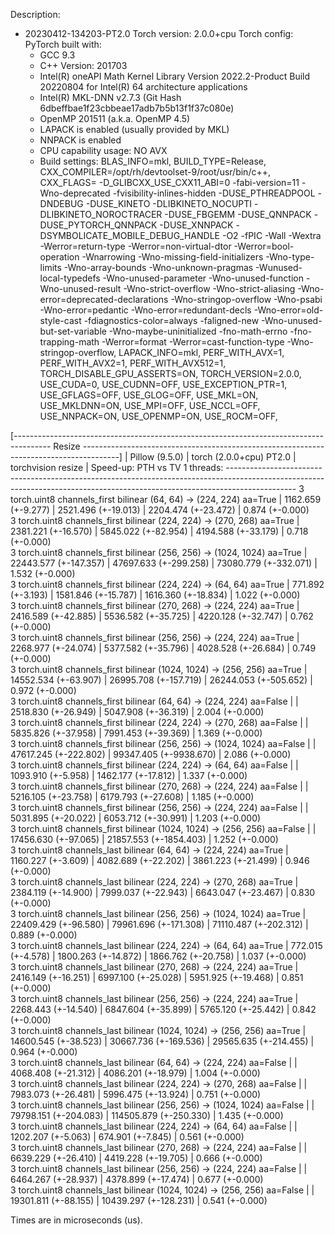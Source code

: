 Description:
- 20230412-134203-PT2.0
Torch version: 2.0.0+cpu
Torch config: PyTorch built with:
  - GCC 9.3
  - C++ Version: 201703
  - Intel(R) oneAPI Math Kernel Library Version 2022.2-Product Build 20220804 for Intel(R) 64 architecture applications
  - Intel(R) MKL-DNN v2.7.3 (Git Hash 6dbeffbae1f23cbbeae17adb7b5b13f1f37c080e)
  - OpenMP 201511 (a.k.a. OpenMP 4.5)
  - LAPACK is enabled (usually provided by MKL)
  - NNPACK is enabled
  - CPU capability usage: NO AVX
  - Build settings: BLAS_INFO=mkl, BUILD_TYPE=Release, CXX_COMPILER=/opt/rh/devtoolset-9/root/usr/bin/c++, CXX_FLAGS= -D_GLIBCXX_USE_CXX11_ABI=0 -fabi-version=11 -Wno-deprecated -fvisibility-inlines-hidden -DUSE_PTHREADPOOL -DNDEBUG -DUSE_KINETO -DLIBKINETO_NOCUPTI -DLIBKINETO_NOROCTRACER -DUSE_FBGEMM -DUSE_QNNPACK -DUSE_PYTORCH_QNNPACK -DUSE_XNNPACK -DSYMBOLICATE_MOBILE_DEBUG_HANDLE -O2 -fPIC -Wall -Wextra -Werror=return-type -Werror=non-virtual-dtor -Werror=bool-operation -Wnarrowing -Wno-missing-field-initializers -Wno-type-limits -Wno-array-bounds -Wno-unknown-pragmas -Wunused-local-typedefs -Wno-unused-parameter -Wno-unused-function -Wno-unused-result -Wno-strict-overflow -Wno-strict-aliasing -Wno-error=deprecated-declarations -Wno-stringop-overflow -Wno-psabi -Wno-error=pedantic -Wno-error=redundant-decls -Wno-error=old-style-cast -fdiagnostics-color=always -faligned-new -Wno-unused-but-set-variable -Wno-maybe-uninitialized -fno-math-errno -fno-trapping-math -Werror=format -Werror=cast-function-type -Wno-stringop-overflow, LAPACK_INFO=mkl, PERF_WITH_AVX=1, PERF_WITH_AVX2=1, PERF_WITH_AVX512=1, TORCH_DISABLE_GPU_ASSERTS=ON, TORCH_VERSION=2.0.0, USE_CUDA=0, USE_CUDNN=OFF, USE_EXCEPTION_PTR=1, USE_GFLAGS=OFF, USE_GLOG=OFF, USE_MKL=ON, USE_MKLDNN=ON, USE_MPI=OFF, USE_NCCL=OFF, USE_NNPACK=ON, USE_OPENMP=ON, USE_ROCM=OFF, 



[--------------------------------------------------------------------------------------- Resize ---------------------------------------------------------------------------------------]
                                                                                 |      Pillow (9.5.0)     |  torch (2.0.0+cpu) PT2.0  |    torchvision resize    |  Speed-up: PTH vs TV
1 threads: -----------------------------------------------------------------------------------------------------------------------------------------------------------------------------
      3 torch.uint8 channels_first bilinear (64, 64) -> (224, 224) aa=True       |    1162.659 (+-9.277)   |    2521.496 (+-19.013)    |   2204.474 (+-23.472)    |    0.874 (+-0.000)  
      3 torch.uint8 channels_first bilinear (224, 224) -> (270, 268) aa=True     |   2381.221 (+-16.570)   |    5845.022 (+-82.954)    |   4194.588 (+-33.179)    |    0.718 (+-0.000)  
      3 torch.uint8 channels_first bilinear (256, 256) -> (1024, 1024) aa=True   |  22443.577 (+-147.357)  |   47697.633 (+-299.258)   |  73080.779 (+-332.071)   |    1.532 (+-0.000)  
      3 torch.uint8 channels_first bilinear (224, 224) -> (64, 64) aa=True       |    771.892 (+-3.193)    |    1581.846 (+-15.787)    |   1616.360 (+-18.834)    |    1.022 (+-0.000)  
      3 torch.uint8 channels_first bilinear (270, 268) -> (224, 224) aa=True     |   2416.589 (+-42.885)   |    5536.582 (+-35.725)    |   4220.128 (+-32.747)    |    0.762 (+-0.000)  
      3 torch.uint8 channels_first bilinear (256, 256) -> (224, 224) aa=True     |   2268.977 (+-24.074)   |    5377.582 (+-35.796)    |   4028.528 (+-26.684)    |    0.749 (+-0.000)  
      3 torch.uint8 channels_first bilinear (1024, 1024) -> (256, 256) aa=True   |   14552.534 (+-63.907)  |   26995.708 (+-157.719)   |  26244.053 (+-505.652)   |    0.972 (+-0.000)  
      3 torch.uint8 channels_first bilinear (64, 64) -> (224, 224) aa=False      |                         |    2518.830 (+-26.949)    |   5047.908 (+-36.319)    |    2.004 (+-0.000)  
      3 torch.uint8 channels_first bilinear (224, 224) -> (270, 268) aa=False    |                         |    5835.826 (+-37.958)    |   7991.453 (+-39.369)    |    1.369 (+-0.000)  
      3 torch.uint8 channels_first bilinear (256, 256) -> (1024, 1024) aa=False  |                         |   47617.245 (+-222.802)   |  99347.405 (+-9938.670)  |    2.086 (+-0.000)  
      3 torch.uint8 channels_first bilinear (224, 224) -> (64, 64) aa=False      |                         |     1093.910 (+-5.958)    |   1462.177 (+-17.812)    |    1.337 (+-0.000)  
      3 torch.uint8 channels_first bilinear (270, 268) -> (224, 224) aa=False    |                         |    5216.105 (+-23.758)    |   6179.793 (+-27.608)    |    1.185 (+-0.000)  
      3 torch.uint8 channels_first bilinear (256, 256) -> (224, 224) aa=False    |                         |    5031.895 (+-20.022)    |   6053.712 (+-30.991)    |    1.203 (+-0.000)  
      3 torch.uint8 channels_first bilinear (1024, 1024) -> (256, 256) aa=False  |                         |    17456.630 (+-97.065)   |  21857.553 (+-1854.403)  |    1.252 (+-0.000)  
      3 torch.uint8 channels_last bilinear (64, 64) -> (224, 224) aa=True        |    1160.227 (+-3.609)   |    4082.689 (+-22.202)    |   3861.223 (+-21.499)    |    0.946 (+-0.000)  
      3 torch.uint8 channels_last bilinear (224, 224) -> (270, 268) aa=True      |   2384.119 (+-14.900)   |    7999.037 (+-22.943)    |   6643.047 (+-23.467)    |    0.830 (+-0.000)  
      3 torch.uint8 channels_last bilinear (256, 256) -> (1024, 1024) aa=True    |   22409.429 (+-96.580)  |   79961.696 (+-171.308)   |  71110.487 (+-202.312)   |    0.889 (+-0.000)  
      3 torch.uint8 channels_last bilinear (224, 224) -> (64, 64) aa=True        |    772.015 (+-4.578)    |    1800.263 (+-14.872)    |   1866.762 (+-20.758)    |    1.037 (+-0.000)  
      3 torch.uint8 channels_last bilinear (270, 268) -> (224, 224) aa=True      |   2416.149 (+-16.251)   |    6997.100 (+-25.028)    |   5951.925 (+-19.468)    |    0.851 (+-0.000)  
      3 torch.uint8 channels_last bilinear (256, 256) -> (224, 224) aa=True      |   2268.443 (+-14.540)   |    6847.604 (+-35.899)    |   5765.120 (+-25.442)    |    0.842 (+-0.000)  
      3 torch.uint8 channels_last bilinear (1024, 1024) -> (256, 256) aa=True    |   14600.545 (+-38.523)  |   30667.736 (+-169.536)   |  29565.635 (+-214.455)   |    0.964 (+-0.000)  
      3 torch.uint8 channels_last bilinear (64, 64) -> (224, 224) aa=False       |                         |    4068.408 (+-21.312)    |   4086.201 (+-18.979)    |    1.004 (+-0.000)  
      3 torch.uint8 channels_last bilinear (224, 224) -> (270, 268) aa=False     |                         |    7983.073 (+-26.481)    |   5996.475 (+-13.924)    |    0.751 (+-0.000)  
      3 torch.uint8 channels_last bilinear (256, 256) -> (1024, 1024) aa=False   |                         |   79798.151 (+-204.083)   |  114505.879 (+-250.330)  |    1.435 (+-0.000)  
      3 torch.uint8 channels_last bilinear (224, 224) -> (64, 64) aa=False       |                         |     1202.207 (+-5.063)    |    674.901 (+-7.845)     |    0.561 (+-0.000)  
      3 torch.uint8 channels_last bilinear (270, 268) -> (224, 224) aa=False     |                         |    6639.229 (+-26.410)    |   4419.228 (+-19.705)    |    0.666 (+-0.000)  
      3 torch.uint8 channels_last bilinear (256, 256) -> (224, 224) aa=False     |                         |    6464.267 (+-28.937)    |   4378.899 (+-17.474)    |    0.677 (+-0.000)  
      3 torch.uint8 channels_last bilinear (1024, 1024) -> (256, 256) aa=False   |                         |    19301.811 (+-88.155)   |  10439.297 (+-128.231)   |    0.541 (+-0.000)  

Times are in microseconds (us).
